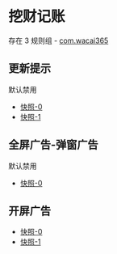 # 挖财记账

存在 3 规则组 - [com.wacai365](/src/apps/com.wacai365.ts)

## 更新提示

默认禁用

- [快照-0](https://i.gkd.li/import/13249620)
- [快照-1](https://i.gkd.li/import/13772291)

## 全屏广告-弹窗广告

默认禁用

- [快照-0](https://i.gkd.li/import/13249666)

## 开屏广告

- [快照-0](https://i.gkd.li/import/14021540)
- [快照-1](https://i.gkd.li/import/13399124)
